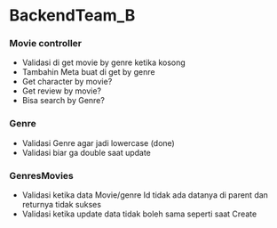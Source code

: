 # BackendTeam_B

### Movie controller
- Validasi di get movie by genre ketika kosong
- Tambahin Meta buat di get by genre
- Get character by movie?
- Get review by movie?
- Bisa search by Genre?

### Genre 
- Validasi Genre agar jadi lowercase (done)
- Validasi biar ga double saat update

### GenresMovies
- Validasi ketika data Movie/genre Id tidak ada datanya di parent dan returnya tidak sukses
- Validasi ketika update data tidak boleh sama seperti saat Create



